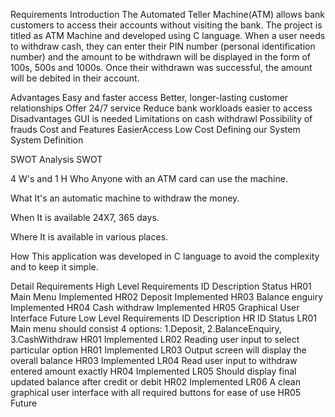 Requirements
Introduction
The Automated Teller Machine(ATM) allows bank customers to access their accounts without visiting the bank. The project is titled as ATM Machine and developed using C language. When a user needs to withdraw cash, they can enter their PIN number (personal identification number) and the amount to be withdrawn will be displayed in the form of 100s, 500s and 1000s. Once their withdrawn was successful, the amount will be debited in their account.

Advantages
Easy and faster access
Better, longer-lasting customer relationships
Offer 24/7 service
Reduce bank workloads
easier to access
Disadvantages
GUI is needed
Limitations on cash withdrawl
Possibility of frauds
Cost and Features
EasierAccess
Low Cost
Defining our System
System Definition

SWOT Analysis
SWOT

4 W's and 1 H
Who
Anyone with an ATM card can use the machine.

What
It's an automatic machine to withdraw the money.

When
It is available 24X7, 365 days.

Where
It is available in various places.

How
This application was developed in C language to avoid the complexity and to keep it simple.

Detail Requirements
High Level Requirements
ID	Description	Status
HR01	Main Menu	Implemented
HR02	Deposit	Implemented
HR03	Balance enguiry	Implemented
HR04	Cash withdraw	Implemented
HR05	Graphical User Interface	Future
Low Level Requirements
ID	Description	HR ID	Status
LR01	Main menu should consist 4 options: 1.Deposit, 2.BalanceEnquiry, 3.CashWithdraw	HR01	Implemented
LR02	Reading user input to select particular option	HR01	Implemented
LR03	Output screen will display the overall balance	HR03	Implemented
LR04	Read user input to withdraw entered amount exactly	HR04	Implemented
LR05	Should display final updated balance after credit or debit	HR02	Implemented
LR06	A clean graphical user interface with all required buttons for ease of use	HR05	Future